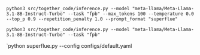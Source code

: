 `python3 src/together_code/inference.py --model "meta-llama/Meta-Llama-3.1-8B-Instruct-Turbo" --task "fpb" --max_tokens 100 --temperature 0.0 --top_p 0.9 --repetition_penalty 1.0 --prompt_format "superflue"`

 <!-- --api_key "{api_key}" --hf_token "{hf_token}"  -->


`python3 src/together_code/inference.py --model "meta-llama/Meta-Llama-3.1-8B-Instruct-Turbo" --task "fpb"`

`python superflue.py --config configs/default.yaml